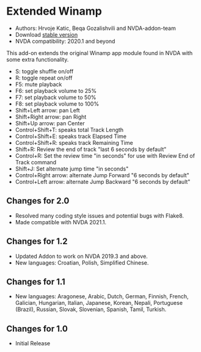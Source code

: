 # Extended Winamp

* Authors: Hrvoje Katic, Beqa Gozalishvili and NVDA-addon-team
* Download [stable version][1]
* NVDA compatibility: 2020.1 and beyond

This add-on extends the original Winamp app module found in NVDA with some extra functionality.

* S: toggle shuffle on/off
* R: toggle repeat on/off
* F5: mute playback
* F6: set playback volume to 25%
* F7: set playback volume to 50%
* F8: set playback volume to 100%
* Shift+Left arrow: pan Left
* Shift+Right arrow: pan Right
* Shift+Up arrow: pan Center
* Control+Shift+T: speaks total Track Length
* Control+Shift+E: speaks track Elapsed Time
* Control+Shift+R: speaks track Remaining Time
* Shift+R: Review the end of track "last 6 seconds by default"
* Control+R: Set the review time "in seconds" for use with Review End of Track command
* Shift+J: Set alternate jump time "in seconds"
* Control+Right arrow: alternate Jump Forward "6 seconds by default"
* Control+Left arrow: alternate Jump Backward "6 seconds by default"

## Changes for 2.0

* Resolved many coding style issues and potential bugs with Flake8.
* Made compatible with NVDA 2021.1.

## Changes for 1.2

* Updated Addon to work on NVDA 2019.3 and above.
* New languages: Croatian, Polish, Simplified Chinese.

## Changes for 1.1

* New languages: Aragonese, Arabic, Dutch, German, Finnish, French, Galician, Hungarian, Italian, Japanese, Korean, Nepali, Portuguese (Brazil), Russian, Slovak, Slovenian, Spanish, Tamil, Turkish.

## Changes for 1.0

* Initial Release

[1]: https://addons.nvda-project.org/files/get.php?file=ew
